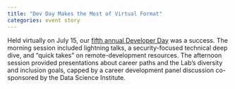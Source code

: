 ```yaml
---
title: "Dev Day Makes the Most of Virtual Format"
categories: event story
---
```


Held virtually on July 15, our [fifth annual Developer Day](https://computing.llnl.gov/about/newsroom/dev-day-makes-most-virtual-format) was a success. The morning session included lightning talks, a security-focused technical deep dive, and “quick takes” on remote-development resources. The afternoon session provided presentations about career paths and the Lab’s diversity and inclusion goals, capped by a career development panel discussion co-sponsored by the Data Science Institute.
